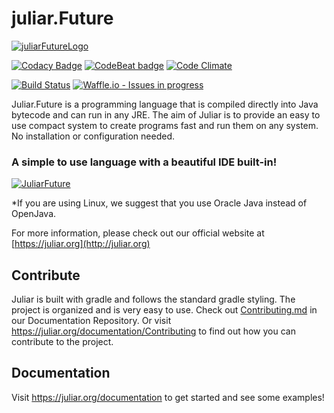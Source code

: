 # juliar.Future
[![juliarFutureLogo](https://cloud.githubusercontent.com/assets/11934545/22674649/0b2d5d68-ecaf-11e6-9141-40ac1aefaa16.gif)](https://juliar.org/)


[![Codacy Badge](https://api.codacy.com/project/badge/Grade/9a508bdddb8747bf9ed8e39bddfb10f2)](https://www.codacy.com/app/TheAndreiM/juliarFuture?utm_source=github.com&amp;utm_medium=referral&amp;utm_content=juliarLang/juliarFuture&amp;utm_campaign=Badge_Grade)
[![CodeBeat badge](https://codebeat.co/badges/4bdc346c-d5b6-41df-b491-9361caba6094)](https://codebeat.co/projects/github-com-juliarlang-juliarfuture-master)
[![Code Climate](https://codeclimate.com/github/juliarLang/juliarFuture/badges/gpa.svg)](https://codeclimate.com/github/juliarLang/juliarFuture)

[![Build Status](https://travis-ci.org/juliarLang/juliarFuture.svg?branch=master)](https://travis-ci.org/juliarLang/juliarFuture)
[![Waffle.io - Issues in progress](https://badge.waffle.io/juliarLang/juliarFuture.svg?label=in%20progress&title=In%20Progress)](http://waffle.io/juliarLang/juliarFuture)

Juliar.Future is a programming language that is compiled directly into Java bytecode and can run in any JRE.
The aim of Juliar is to provide an easy to use compact system to create programs fast and run them on any system.
No installation or configuration needed.

### A simple to use language with a beautiful IDE built-in!

[![JuliarFuture](https://juliar.org/docs/juliarDocs-master/resources/ide.png)](https://juliar.org/downloads)


*If you are using Linux, we suggest that you use Oracle Java instead of OpenJava.

For more information, please check out our official website at [https://juliar.org](http://juliar.org)

## Contribute

Juliar is built with gradle and follows the standard gradle styling. The project is organized and is very easy to use.
Check out [Contributing.md](https://github.com/juliarLang/juliarDocs/blob/master/Contributing.md) in our Documentation Repository.
Or visit https://juliar.org/documentation/Contributing
to find out how you can contribute to the project.

## Documentation

Visit https://juliar.org/documentation to get started and see some examples!